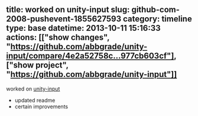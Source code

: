 title: worked on unity-input
slug: github-com-2008-pushevent-1855627593
category: timeline
type: base
datetime: 2013-10-11 15:16:33
actions: [["show changes", "https://github.com/abbgrade/unity-input/compare/4e2a52758c...977cb603cf"], ["show project", "https://github.com/abbgrade/unity-input"]]
---
worked on [unity-input](https://github.com/abbgrade/unity-input)

 - updated readme
 - certain improvements
